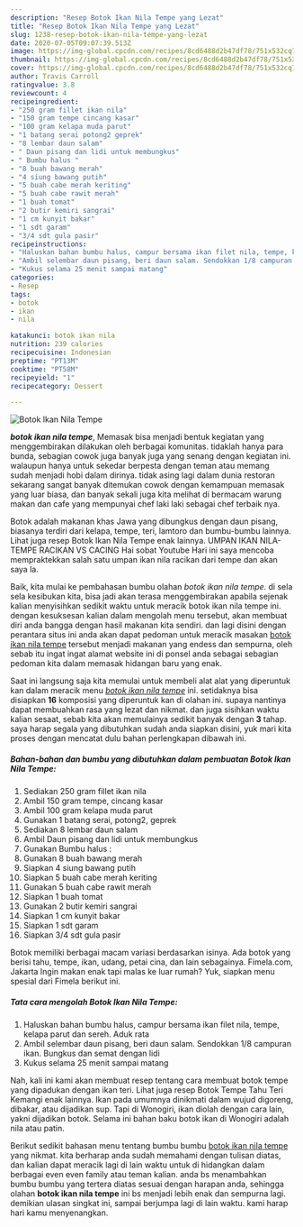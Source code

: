 ```yaml
---
description: "Resep Botok Ikan Nila Tempe yang Lezat"
title: "Resep Botok Ikan Nila Tempe yang Lezat"
slug: 1238-resep-botok-ikan-nila-tempe-yang-lezat
date: 2020-07-05T09:07:39.513Z
image: https://img-global.cpcdn.com/recipes/8cd6488d2b47df78/751x532cq70/botok-ikan-nila-tempe-foto-resep-utama.jpg
thumbnail: https://img-global.cpcdn.com/recipes/8cd6488d2b47df78/751x532cq70/botok-ikan-nila-tempe-foto-resep-utama.jpg
cover: https://img-global.cpcdn.com/recipes/8cd6488d2b47df78/751x532cq70/botok-ikan-nila-tempe-foto-resep-utama.jpg
author: Travis Carroll
ratingvalue: 3.8
reviewcount: 4
recipeingredient:
- "250 gram fillet ikan nila"
- "150 gram tempe cincang kasar"
- "100 gram kelapa muda parut"
- "1 batang serai potong2 geprek"
- "8 lembar daun salam"
- " Daun pisang dan lidi untuk membungkus"
- " Bumbu halus "
- "8 buah bawang merah"
- "4 siung bawang putih"
- "5 buah cabe merah keriting"
- "5 buah cabe rawit merah"
- "1 buah tomat"
- "2 butir kemiri sangrai"
- "1 cm kunyit bakar"
- "1 sdt garam"
- "3/4 sdt gula pasir"
recipeinstructions:
- "Haluskan bahan bumbu halus, campur bersama ikan filet nila, tempe, kelapa parut dan sereh. Aduk rata"
- "Ambil selembar daun pisang, beri daun salam. Sendokkan 1/8 campuran ikan. Bungkus dan semat dengan lidi"
- "Kukus selama 25 menit sampai matang"
categories:
- Resep
tags:
- botok
- ikan
- nila

katakunci: botok ikan nila 
nutrition: 239 calories
recipecuisine: Indonesian
preptime: "PT13M"
cooktime: "PT58M"
recipeyield: "1"
recipecategory: Dessert

---
```



![Botok Ikan Nila Tempe](https://img-global.cpcdn.com/recipes/8cd6488d2b47df78/751x532cq70/botok-ikan-nila-tempe-foto-resep-utama.jpg)

<b><i>botok ikan nila tempe</i></b>, Memasak bisa menjadi bentuk kegiatan yang menggembirakan dilakukan oleh berbagai komunitas. tidaklah hanya para bunda, sebagian cowok juga banyak juga yang senang dengan kegiatan ini. walaupun hanya untuk sekedar berpesta dengan teman atau memang sudah menjadi hobi dalam dirinya. tidak asing lagi dalam dunia restoran sekarang sangat banyak ditemukan cowok dengan kemampuan memasak yang luar biasa, dan banyak sekali juga kita melihat di bermacam warung makan dan cafe yang mempunyai chef laki laki sebagai chef terbaik nya.

Botok adalah makanan khas Jawa yang dibungkus dengan daun pisang, biasanya terdiri dari kelapa, tempe, teri, lamtoro dan bumbu-bumbu lainnya. Lihat juga resep Botok Ikan Nila Tempe enak lainnya. UMPAN IKAN NILA- TEMPE RACIKAN VS CACING Hai sobat Youtube Hari ini saya mencoba mempraktekkan salah satu umpan ikan nila racikan dari tempe dan akan saya la.

Baik, kita mulai ke pembahasan bumbu olahan <i>botok ikan nila tempe</i>. di sela sela kesibukan kita, bisa jadi akan terasa menggembirakan apabila sejenak kalian menyisihkan sedikit waktu untuk meracik botok ikan nila tempe ini. dengan kesuksesan kalian dalam mengolah menu tersebut, akan membuat diri anda bangga dengan hasil makanan kita sendiri. dan lagi disini dengan perantara situs ini anda akan dapat pedoman untuk meracik masakan <u>botok ikan nila tempe</u> tersebut menjadi makanan yang endess dan sempurna, oleh sebab itu ingat ingat alamat website ini di ponsel anda sebagai sebagian pedoman kita dalam memasak hidangan baru yang enak.


Saat ini langsung saja kita memulai untuk membeli alat alat yang diperuntuk kan dalam meracik menu <u><i>botok ikan nila tempe</i></u> ini. setidaknya bisa disiapkan <b>16</b> komposisi yang diperuntuk kan di olahan ini. supaya nantinya dapat membuahkan rasa yang lezat dan nikmat. dan juga sisihkan waktu kalian sesaat, sebab kita akan memulainya sedikit banyak dengan <b>3</b> tahap. saya harap segala yang dibutuhkan sudah anda siapkan disini, yuk mari kita proses dengan mencatat dulu bahan perlengkapan dibawah ini.

<!--inarticleads1-->

##### Bahan-bahan dan bumbu yang dibutuhkan dalam pembuatan Botok Ikan Nila Tempe:

1. Sediakan 250 gram fillet ikan nila
1. Ambil 150 gram tempe, cincang kasar
1. Ambil 100 gram kelapa muda parut
1. Gunakan 1 batang serai, potong2, geprek
1. Sediakan 8 lembar daun salam
1. Ambil  Daun pisang dan lidi untuk membungkus
1. Gunakan  Bumbu halus :
1. Gunakan 8 buah bawang merah
1. Siapkan 4 siung bawang putih
1. Siapkan 5 buah cabe merah keriting
1. Gunakan 5 buah cabe rawit merah
1. Siapkan 1 buah tomat
1. Gunakan 2 butir kemiri sangrai
1. Siapkan 1 cm kunyit bakar
1. Siapkan 1 sdt garam
1. Siapkan 3/4 sdt gula pasir


Botok memiliki berbagai macam variasi berdasarkan isinya. Ada botok yang berisi tahu, tempe, ikan, udang, petai cina, dan lain sebagainya. Fimela.com, Jakarta Ingin makan enak tapi malas ke luar rumah? Yuk, siapkan menu spesial dari Fimela berikut ini. 

<!--inarticleads2-->

##### Tata cara mengolah Botok Ikan Nila Tempe:

1. Haluskan bahan bumbu halus, campur bersama ikan filet nila, tempe, kelapa parut dan sereh. Aduk rata
1. Ambil selembar daun pisang, beri daun salam. Sendokkan 1/8 campuran ikan. Bungkus dan semat dengan lidi
1. Kukus selama 25 menit sampai matang


Nah, kali ini kami akan membuat resep tentang cara membuat botok tempe yang dipadukan dengan ikan teri. Lihat juga resep Botok Tempe Tahu Teri Kemangi enak lainnya. Ikan pada umumnya dinikmati dalam wujud digoreng, dibakar, atau dijadikan sup. Tapi di Wonogiri, ikan diolah dengan cara lain, yakni dijadikan botok. Selama ini bahan baku botok ikan di Wonogiri adalah nila atau patin. 

Berikut sedikit bahasan menu tentang bumbu bumbu <u>botok ikan nila tempe</u> yang nikmat. kita berharap anda sudah memahami dengan tulisan diatas, dan kalian dapat meracik lagi di lain waktu untuk di hidangkan dalam berbagai even even family atau teman kalian. anda bs menambahkan bumbu bumbu yang tertera diatas sesuai dengan harapan anda, sehingga olahan <b>botok ikan nila tempe</b> ini bs menjadi lebih enak dan sempurna lagi. demikian ulasan singkat ini, sampai berjumpa lagi di lain waktu. kami harap hari kamu menyenangkan.

